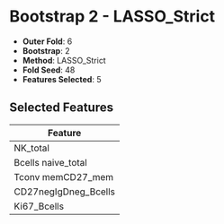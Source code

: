# Bootstrap 2 - LASSO_Strict

- **Outer Fold**: 6
- **Bootstrap**: 2
- **Method**: LASSO_Strict
- **Fold Seed**: 48
- **Features Selected**: 5

## Selected Features

| Feature |
|---------|
| NK_total |
| Bcells naive_total |
| Tconv memCD27_mem |
| CD27negIgDneg_Bcells |
| Ki67_Bcells |
